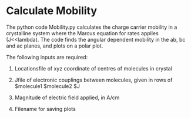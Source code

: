 # Calculate Mobility

The python code Mobility.py calculates the charge carrier mobility in a crystalline system where the Marcus equation for rates applies (J<<lambda). The code finds the angular dependent mobility in the ab, bc and ac planes, and plots on a polar plot.

The following inputs are required:

1. Locationsfile of xyz coordinate of centres of molecules in crystal

2. Jfile of electronic couplings between molecules, given in rows of $molecule1 $molecule2 $J

3. Magnitude of electric field applied, in A/cm

4. Filename for saving plots